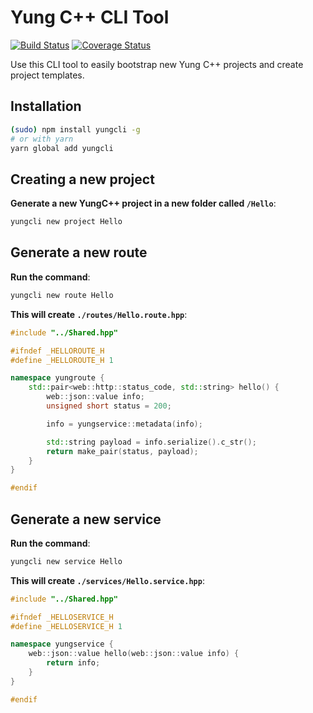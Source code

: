 # Yung C++ CLI Tool

[![Build Status](https://travis-ci.org/ChrisCates/YungCLI.svg?branch=master)](https://travis-ci.org/ChrisCates/YungCLI)
[![Coverage Status](https://coveralls.io/repos/github/ChrisCates/YungCLI/badge.svg?branch=master)](https://coveralls.io/github/ChrisCates/YungCLI?branch=master)

Use this CLI tool to easily bootstrap new Yung C++ projects and create project templates.

## Installation

```bash
(sudo) npm install yungcli -g
# or with yarn
yarn global add yungcli
```

## Creating a new project

**Generate a new YungC++ project in a new folder called `/Hello`**:

```bash
yungcli new project Hello
```

## Generate a new route

**Run the command**:

```bash
yungcli new route Hello
```

**This will create `./routes/Hello.route.hpp`**:

```c++
#include "../Shared.hpp"

#ifndef _HELLOROUTE_H
#define _HELLOROUTE_H 1

namespace yungroute {
    std::pair<web::http::status_code, std::string> hello() {
        web::json::value info;
        unsigned short status = 200;

        info = yungservice::metadata(info);

        std::string payload = info.serialize().c_str();
        return make_pair(status, payload);
    }
}

#endif
```

## Generate a new service

**Run the command**:

```bash
yungcli new service Hello
```

**This will create `./services/Hello.service.hpp`**:

```c++
#include "../Shared.hpp"

#ifndef _HELLOSERVICE_H
#define _HELLOSERVICE_H 1

namespace yungservice {
    web::json::value hello(web::json::value info) {
        return info;
    }
}

#endif
```
